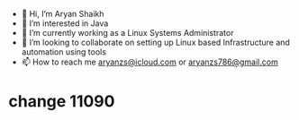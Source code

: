 - 👋 Hi, I’m Aryan Shaikh
- 👀 I’m interested in Java
- 🌱 I’m currently working as a Linux Systems Administrator
- 💞️ I’m looking to collaborate on setting up Linux based Infrastructure and automation using tools
- 📫 How to reach me aryanzs@icloud.com or aryanzs786@gmail.com

<!---
Anti-Reverb/Anti-Reverb is a ✨ special ✨ repository because its `README.md` (this file) appears on your GitHub profile.
You can click the Preview link to take a look at your changes.
--->
# change 11090
